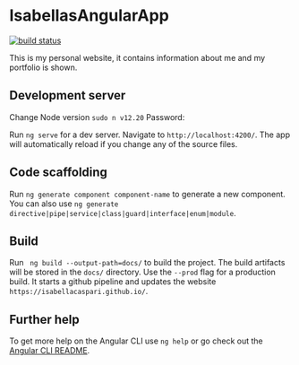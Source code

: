 # IsabellasAngularApp
[![build status](https://github.com/coryrylan/angular-github-actions/workflows/Build/badge.svg)](https://github.com/IsabellaCaspari/isabellas-angular-app/actions)

This is my personal website, it contains information about me and my portfolio is shown.



## Development server

Change Node version `sudo n v12.20`
Password:


Run `ng serve` for a dev server. Navigate to `http://localhost:4200/`. The app will automatically reload if you change any of the source files.

## Code scaffolding

Run `ng generate component component-name` to generate a new component. You can also use `ng generate directive|pipe|service|class|guard|interface|enum|module`.

## Build

Run ` ng build --output-path=docs/` to build the project. The build artifacts will be stored in the `docs/` directory. Use the `--prod` flag for a production build.
It starts a github pipeline and updates the website `https://isabellacaspari.github.io/`.

## Further help

To get more help on the Angular CLI use `ng help` or go check out the [Angular CLI README](https://github.com/angular/angular-cli/blob/master/README.md).
